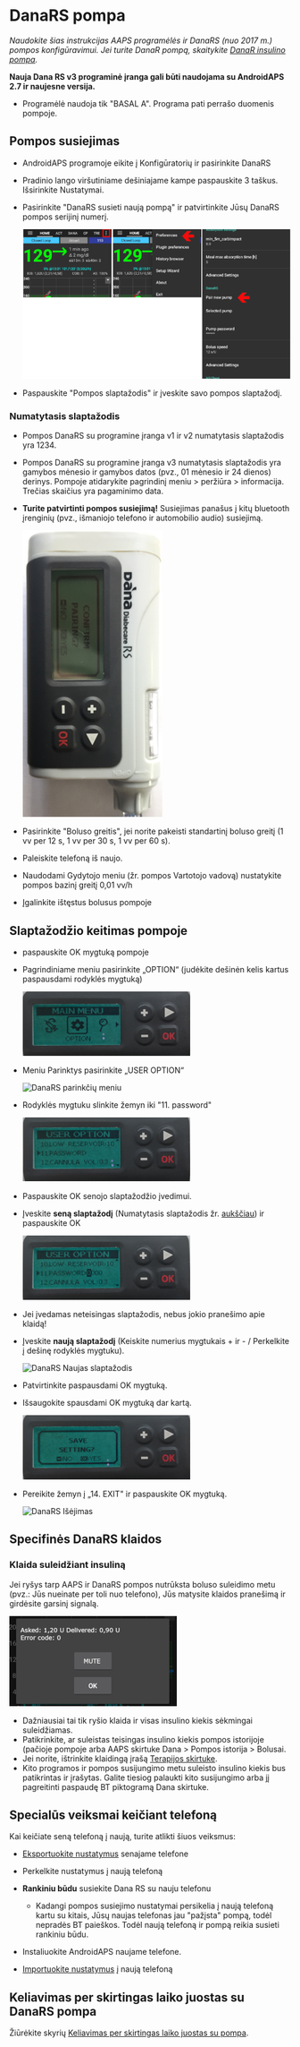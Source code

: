 # DanaRS pompa

*Naudokite šias instrukcijas AAPS programėlės ir DanaRS (nuo 2017 m.) pompos konfigūravimui. Jei turite DanaR pompą, skaitykite [DanaR insulino pompa](./DanaR-Insulin-Pump).*

**Nauja Dana RS v3 programinė įranga gali būti naudojama su AndroidAPS 2.7 ir naujesne versija.**

* Programėlė naudoja tik "BASAL A". Programa pati perrašo duomenis pompoje.

## Pompos susiejimas

* AndroidAPS programoje eikite į Konfigūratorių ir pasirinkite DanaRS

* Pradinio lango viršutiniame dešiniajame kampe paspauskite 3 taškus. Išsirinkite Nustatymai.

* Pasirinkite "DanaRS susieti naują pompą" ir patvirtinkite Jūsų DanaRS pompos serijinį numerį.
    
    ![AAPS ir Dana RS suporavimas](../images/AAPS_DanaRSPairing.png)

* Paspauskite "Pompos slaptažodis" ir įveskite savo pompos slaptažodį.

### Numatytasis slaptažodis

* Pompos DanaRS su programine įranga v1 ir v2 numatytasis slaptažodis yra 1234.
* Pompos DanaRS su programine įranga v3 numatytasis slaptažodis yra gamybos mėnesio ir gamybos datos (pvz., 01 mėnesio ir 24 dienos) derinys. Pompoje atidarykite pagrindinį meniu > peržiūra > informacija. Trečias skaičius yra pagaminimo data.

* **Turite patvirtinti pompos susiejimą!** Susiejimas panašus į kitų bluetooth įrenginių (pvz., išmaniojo telefono ir automobilio audio) susiejimą.
    
    ![Dana RS suporavimo patvirtinimas](../images/DanaRS_Pairing.png)

* Pasirinkite "Boluso greitis", jei norite pakeisti standartinį boluso greitį (1 vv per 12 s, 1 vv per 30 s, 1 vv per 60 s).

* Paleiskite telefoną iš naujo.
* Naudodami Gydytojo meniu (žr. pompos Vartotojo vadovą) nustatykite pompos bazinį greitį 0,01 vv/h
* Įgalinkite ištęstus bolusus pompoje

## Slaptažodžio keitimas pompoje

* paspauskite OK mygtuką pompoje
* Pagrindiniame meniu pasirinkite „OPTION“ (judėkite dešinėn kelis kartus paspausdami rodyklės mygtuką)
    
    ![DanaRS pagrindinis meniu](../images/DanaRSPW_01_MainMenu.png)

* Meniu Parinktys pasirinkite „USER OPTION“
    
    ![DanaRS parinkčių meniu](../images/DanaRSPW_02_OptionMenu.png)

* Rodyklės mygtuku slinkite žemyn iki "11. password"
    
    ![DanaRS 11. Slaptažodis](../images/DanaRSPW_03_11PW.png)

* Paspauskite OK senojo slaptažodžio įvedimui.

* Įveskite **seną slaptažodį** (Numatytasis slaptažodis žr. [aukščiau](#default-password)) ir paspauskite OK
    
    ![DanaRS Įveskite seną slaptažodį](../images/DanaRSPW_04_11PWenter.png)

* Jei įvedamas neteisingas slaptažodis, nebus jokio pranešimo apie klaidą!

* Įveskite **naują slaptažodį** (Keiskite numerius mygtukais + ir - / Perkelkite į dešinę rodyklės mygtuku).
    
    ![DanaRS Naujas slaptažodis](../images/DanaRSPW_05_PWnew.png)

* Patvirtinkite paspausdami OK mygtuką.

* Išsaugokite spausdami OK mygtuką dar kartą.
    
    ![DanaRS išsaugoti naują slaptažodį](../images/DanaRSPW_06_PWnewSave.png)

* Pereikite žemyn į „14. EXIT" ir paspauskite OK mygtuką.
    
    ![DanaRS Išėjimas](../images/DanaRSPW_07_Exit.png)

## Specifinės DanaRS klaidos 

### Klaida suleidžiant insuliną

Jei ryšys tarp AAPS ir DanaRS pompos nutrūksta boluso suleidimo metu (pvz.: Jūs nueinate per toli nuo telefono), Jūs matysite klaidos pranešimą ir girdėsite garsinį signalą.

![Insulino leidimo perspėjimas](../images/DanaRS_Error_bolus.png)

* Dažniausiai tai tik ryšio klaida ir visas insulino kiekis sėkmingai suleidžiamas.
* Patikrinkite, ar suleistas teisingas insulino kiekis pompos istorijoje (pačioje pompoje arba AAPS skirtuke Dana > Pompos istorija > Bolusai.
* Jei norite, ištrinkite klaidingą įrašą [Terapijos skirtuke](../Getting-Started/Screenshots#carb-correction).
* Kito programos ir pompos susijungimo metu suleisto insulino kiekis bus patikrintas ir įrašytas. Galite tiesiog palaukti kito susijungimo arba jį pagreitinti paspaudę BT piktogramą Dana skirtuke.

## Specialūs veiksmai keičiant telefoną

Kai keičiate seną telefoną į naują, turite atlikti šiuos veiksmus:

* [Eksportuokite nustatymus](../Usage/ExportImportSettings#export-settings) senajame telefone
* Perkelkite nustatymus į naują telefoną
* **Rankiniu būdu** susiekite Dana RS su nauju telefonu
    
    * Kadangi pompos susiejimo nustatymai persikelia į naują telefoną kartu su kitais, Jūsų naujas telefonas jau "pažįsta" pompą, todėl nepradės BT paieškos. Todėl naują telefoną ir pompą reikia susieti rankiniu būdu.
* Instaliuokite AndroidAPS naujame telefone.
* [Importuokite nustatymus](../Usage/ExportImportSettings#import-settings) į naują telefoną

## Keliavimas per skirtingas laiko juostas su DanaRS pompa

Žiūrėkite skyrių [Keliavimas per skirtingas laiko juostas su pompa](../Usage/Timezone-traveling#danarv2-danars).